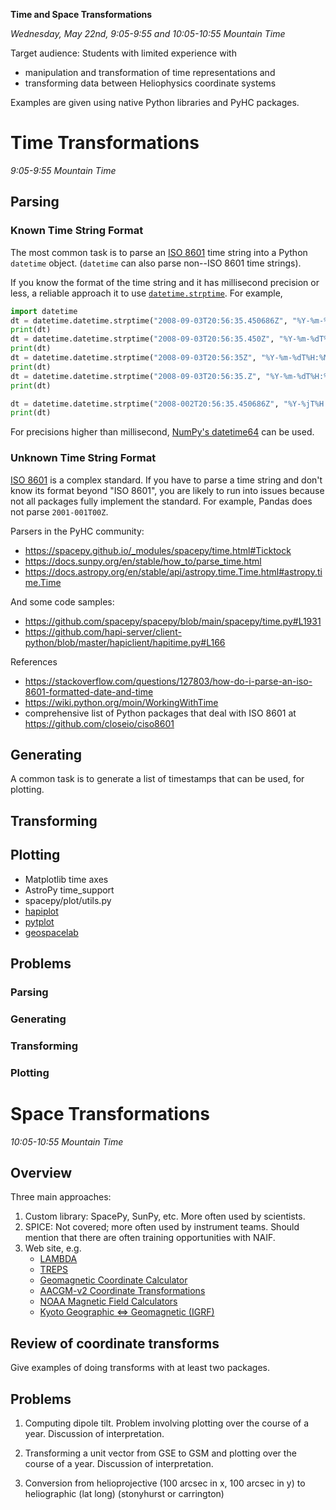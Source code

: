 **Time and Space Transformations**

_Wednesday, May 22nd, 9:05-9:55 and 10:05-10:55 Mountain Time_

Target audience: Students with limited experience with

* manipulation and transformation of time representations and
* transforming data between Heliophysics coordinate systems

Examples are given using native Python libraries and PyHC packages.

# Time Transformations

_9:05-9:55 Mountain Time_

## Parsing

### Known Time String Format

The most common task is to parse an [ISO 8601](https://en.wikipedia.org/wiki/ISO_8601) time string into a Python `datetime` object. (`datetime` can also parse non--ISO 8601 time strings).

If you know the format of the time string and it has millisecond precision or less, a reliable approach it to use [`datetime.strptime`](https://docs.python.org/3/library/datetime.html). For example,

```python
import datetime 
dt = datetime.datetime.strptime("2008-09-03T20:56:35.450686Z", "%Y-%m-%dT%H:%M:%S.%fZ")
print(dt)
dt = datetime.datetime.strptime("2008-09-03T20:56:35.450Z", "%Y-%m-%dT%H:%M:%S.%fZ")
print(dt)
dt = datetime.datetime.strptime("2008-09-03T20:56:35Z", "%Y-%m-%dT%H:%M:%SZ")
print(dt)
dt = datetime.datetime.strptime("2008-09-03T20:56:35.Z", "%Y-%m-%dT%H:%M:%S.Z")
print(dt)

dt = datetime.datetime.strptime("2008-002T20:56:35.450686Z", "%Y-%jT%H:%M:%S.%fZ")
print(dt)
```

For precisions higher than millisecond, [NumPy's datetime64](https://numpy.org/doc/stable/reference/arrays.datetime.html) can be used.

### Unknown Time String Format

[ISO 8601](https://en.wikipedia.org/wiki/ISO_8601) is a complex standard. If you have to parse a time string and don't know its format beyond "ISO 8601", you are likely to run into issues because not all packages fully implement the standard. For example, Pandas does not parse `2001-001T00Z`.

Parsers in the PyHC community:

* https://spacepy.github.io/_modules/spacepy/time.html#Ticktock
* https://docs.sunpy.org/en/stable/how_to/parse_time.html
* https://docs.astropy.org/en/stable/api/astropy.time.Time.html#astropy.time.Time

And some code samples:

* https://github.com/spacepy/spacepy/blob/main/spacepy/time.py#L1931
* https://github.com/hapi-server/client-python/blob/master/hapiclient/hapitime.py#L166

References
* https://stackoverflow.com/questions/127803/how-do-i-parse-an-iso-8601-formatted-date-and-time
* https://wiki.python.org/moin/WorkingWithTime
* comprehensive list of Python packages that deal with ISO 8601 at https://github.com/closeio/ciso8601

## Generating

A common task is to generate a list of timestamps that can be used, for plotting.

## Transforming

## Plotting

* Matplotlib time axes
* AstroPy time_support
* spacepy/plot/utils.py
* [hapiplot](https://github.com/hapi-server/plot-python/blob/main/hapiplot/plot/datetick.py)
* [pytplot](https://pypi.org/project/pytplot-mpl-temp/)
* [geospacelab](https://github.com/JouleCai/geospacelab)

## Problems

### Parsing

### Generating

### Transforming

### Plotting

# Space Transformations

_10:05-10:55 Mountain Time_

## Overview

Three main approaches:

1. Custom library: SpacePy, SunPy, etc. More often used by scientists.
2. SPICE: Not covered; more often used by instrument teams. Should mention that there are often training opportunities with NAIF.
3. Web site, e.g.
   * [LAMBDA](https://lambda.gsfc.nasa.gov/toolbox/converters.html)
   * [TREPS](https://treps.irap.omp.eu/)
   * [Geomagnetic Coordinate Calculator](https://geomag.bgs.ac.uk/data_service/models_compass/coord_calc.html)
   * [AACGM-v2 Coordinate Transformations](https://sdnet.thayer.dartmouth.edu/aacgm/aacgm_calc.php)
   * [NOAA Magnetic Field Calculators](https://www.ngdc.noaa.gov/geomag/calculators/magcalc.shtml)
   * [Kyoto Geographic <=> Geomagnetic (IGRF)](https://wdc.kugi.kyoto-u.ac.jp/igrf/gggm/)

## Review of coordinate transforms

Give examples of doing transforms with at least two packages.

## Problems

1. Computing dipole tilt. Problem involving plotting over the course of a year. Discussion of interpretation.

2. Transforming a unit vector from GSE to GSM and plotting over the course of a year. Discussion of interpretation.

3. Conversion from helioprojective (100 arcsec in x, 100 arcsec in y) to heliographic (lat long) (stonyhurst or carrington)
